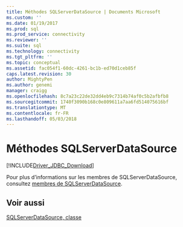 ```yaml
---
title: Méthodes SQLServerDataSource | Documents Microsoft
ms.custom: ''
ms.date: 01/19/2017
ms.prod: sql
ms.prod_service: connectivity
ms.reviewer: ''
ms.suite: sql
ms.technology: connectivity
ms.tgt_pltfrm: ''
ms.topic: conceptual
ms.assetid: fac054f1-60dc-4261-bc1b-ed70d1ceb85f
caps.latest.revision: 30
author: MightyPen
ms.author: genemi
manager: craigg
ms.openlocfilehash: 8c7a23c22de32dd4eb9c7314b74af0c5b2afbfb8
ms.sourcegitcommit: 1740f3090b168c0e809611a7aa6fd514075616bf
ms.translationtype: MT
ms.contentlocale: fr-FR
ms.lasthandoff: 05/03/2018
---
```

# <a name="sqlserverdatasource-methods"></a>Méthodes SQLServerDataSource
[!INCLUDE[Driver_JDBC_Download](../../../includes/driver_jdbc_download.md)]

  Pour plus d’informations sur les membres de SQLServerDataSource, consultez [membres de SQLServerDataSource](../../../connect/jdbc/reference/sqlserverdatasource-members.md).  
  
## <a name="see-also"></a>Voir aussi  
 [SQLServerDataSource, classe](../../../connect/jdbc/reference/sqlserverdatasource-class.md)  
  
  
